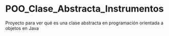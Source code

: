 # POO_Clase_Abstracta_Instrumentos
Proyecto para ver qué es una clase abstracta en programación orientada a objetos en Java
